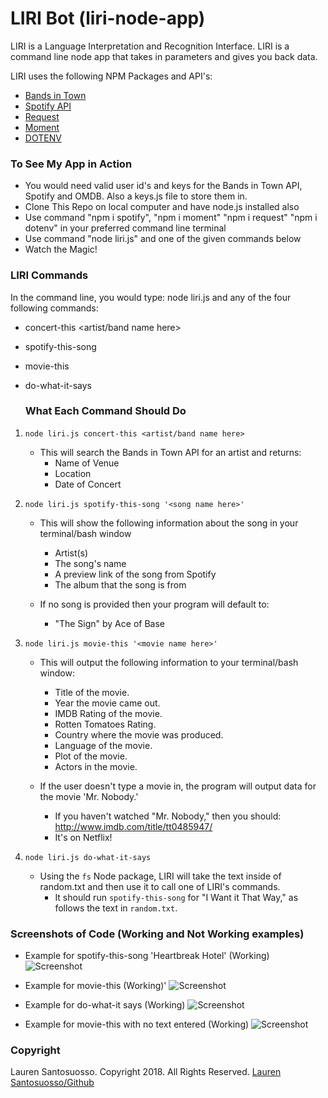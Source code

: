 # LIRI Bot (liri-node-app)

<p>LIRI is a Language Interpretation and Recognition Interface. LIRI is a command line node app that takes in parameters and gives you back data.<p>

LIRI uses the following NPM Packages and API's:

- <a href="http://www.artists.bandsintown.com/bandsintown-api" rel="link">Bands in Town</a>
- <a href="https://www.npmjs.com/package/spotify" rel="link">Spotify API</a>
- <a href="https://www.npmjs.com/package/request" rel="nofollow">Request</a>
- <a href="https://www.npmjs.com/package/moment" rel="link"> Moment</a>
- <a href="https://www.npmjs.com/package/dotenv" rel="link">DOTENV</a>


### To See My App in Action
- You would need valid user id's and keys for the Bands in Town API, Spotify and OMDB. Also a keys.js file to store them in.
- Clone This Repo on local computer and have node.js installed also
- Use command "npm i spotify", "npm i moment" "npm i request" "npm i dotenv" in your preferred command line terminal
- Use command "node liri.js" and one of the given commands below
- Watch the Magic!

  
### LIRI Commands
In the command line, you would type: node liri.js and any of the four following commands:
- concert-this <artist/band name here> 
- spotify-this-song <song name here>
- movie-this <movie name here>
- do-what-it-says
  
  ### What Each Command Should Do
1. `node liri.js concert-this <artist/band name here>`

	* This will search the Bands in Town API for an artist and returns: 
		* Name of Venue
		* Location 
		* Date of Concert

2. `node liri.js spotify-this-song '<song name here>'`

	* This will show the following information about the song in your terminal/bash window
		* Artist(s)
		* The song's name
		* A preview link of the song from Spotify
		* The album that the song is from

	* If no song is provided then your program will default to:
		* "The Sign" by Ace of Base

3. `node liri.js movie-this '<movie name here>'`

	* This will output the following information to your terminal/bash window:

		* Title of the movie.
		* Year the movie came out.
		* IMDB Rating of the movie.
		* Rotten Tomatoes Rating.
		* Country where the movie was produced.
		* Language of the movie.
		* Plot of the movie.
		* Actors in the movie.
		

	* If the user doesn't type a movie in, the program will output data for the movie 'Mr. Nobody.'
		* If you haven't watched "Mr. Nobody," then you should: http://www.imdb.com/title/tt0485947/
		* It's on Netflix!

4. `node liri.js do-what-it-says`
	* Using the `fs` Node package, LIRI will take the text inside of random.txt and then use it to call one of LIRI's commands.
		* It should run `spotify-this-song` for "I Want it That Way," as follows the text in `random.txt`.
		
### Screenshots of Code (Working and Not Working examples)
* Example for spotify-this-song 'Heartbreak Hotel' (Working)
![Screenshot](spotify-this-song.png)

* Example for movie-this (Working)'
![Screenshot](movie-this-working.png)

* Example for do-what-it says (Working)
![Screenshot](do-what-it-says.png)

* Example for movie-this with no text entered (Working)
![Screenshot](movie-this-mr-nobody.png)

### Copyright
Lauren Santosuosso. Copyright 2018. All Rights Reserved.
<a href="https://github.com/LaurenSantos23">Lauren Santosuosso/Github</a>
	
 
  
    
